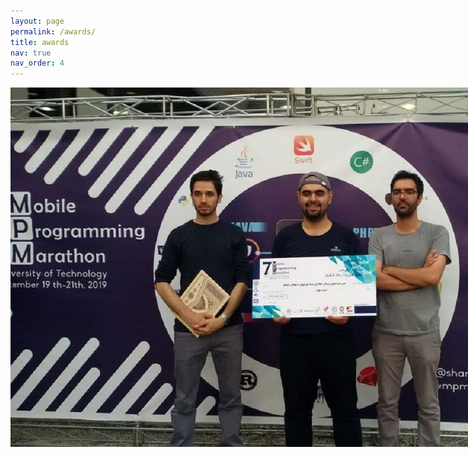 ```yaml
---
layout: page
permalink: /awards/
title: awards
nav: true
nav_order: 4
---
```


<!-- Main container with separate hover for text only -->
<div style="clear: both; display: flex; align-items: flex-start;">
  <!-- Image section without hover effect -->
  <div style="flex-shrink: 0; padding-right: 3%;">
    <img src="/assets/img/7th-Marathon/7th-Marathon-1.jpg" alt="Science class image" class="img-fluid rounded z-depth-1" style="width: 100%; height: auto;">
  </div>
  
  <!-- Text container with hover and click functionality -->
  <div onclick="window.open('https://mohammadimh76.github.io/awards/7thMarathon', '_blank')" style="cursor: pointer; padding: 10px; transition: background-color 0.3s; width: 100%;">
    <h4>2<sup>nd</sup>Team Rank, 7<sup>th</sup> Mobile Programming Marathon honor</h4>
    <h6>September, 19, 2019</h6>
    <p>
      Honor description 2<sup>nd</sup> Team Rank, 7<sup>th</sup> Mobile Programming Marathon along with the "Chelesme" team members, 85 teams participated from Iran, the Sharif         University of Technology, Tehran, Iran.<br>
      <b>Team members:</b> Hadi Beigy, Mohammad Hossein Mohammadi, Seyed Ali Akbar Moeini <br> <br>
      <a href="https://mohammadimh76.github.io/awards/7thMarathon" target="_blank" style="color: #0073e6; text-decoration: underline;" onclick="event.stopPropagation();">[Read more]</a>.
    </p>
  </div>
</div>

<!-- CSS for hover effect on the text container only -->
<style>
  /* Hover effect on the text container only */
  div[onclick]:hover {
    background-color: #f0f0f0; /* Light gray background on hover */
  }
</style>


